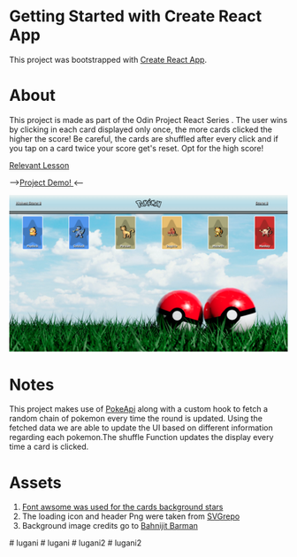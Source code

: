 # Getting Started with Create React App

This project was bootstrapped with [Create React App](https://github.com/facebook/create-react-app).

# About

This project is made as part of the Odin Project React Series . The user wins by clicking in each card displayed only once, the more cards clicked the higher the score! Be careful, the cards are shuffled after every click and if you tap on a card twice your score get's reset. Opt for the high score!

<a href="https://www.theodinproject.com/lessons/node-path-javascript-memory-card">Relevant Lesson</a>

--><a href="https://kiwasthal.github.io/memory-card/">Project Demo! </a> <--

<img src='./src/components/assets/preview.png' alt='game-preview'>

# Notes

This project makes use of <a href="https://pokeapi.co/">PokeApi</a> along with a custom hook to fetch a random chain of pokemon every time the round is updated. Using the fetched data we are able to update the UI based on different information regarding each pokemon.The shuffle Function updates the display every time a card is clicked.

# Assets

<ol>
  <li><a href="https://fontawesome.com/">Font awsome was used for the cards background stars</a></li>
  <li>The loading icon and header Png were taken from <a href="https://www.svgrepo.com/">SVGrepo</a> </li>
  <li>Background image credits go to <a href="https://unsplash.com/@bahnijitb">Bahnijit Barman</a></li>
</ol>
#   l u g a n i 
 
 #   l u g a n i 
 
 #   l u g a n i 2 
 
 #   l u g a n i 2 
 
 